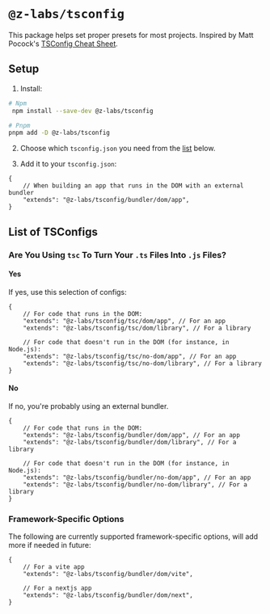 # `@z-labs/tsconfig`

This package helps set proper presets for most projects. Inspired by Matt Pocock's [TSConfig Cheat Sheet](https://www.totaltypescript.com/tsconfig-cheat-sheet).

## Setup

1. Install:

```bash
# Npm
 npm install --save-dev @z-labs/tsconfig

# Pnpm
pnpm add -D @z-labs/tsconfig
```

2. Choose which `tsconfig.json` you need from the [list](#list-of-tsconfigs) below.

3. Add it to your `tsconfig.json`:

```jsonc
{
	// When building an app that runs in the DOM with an external bundler
	"extends": "@z-labs/tsconfig/bundler/dom/app",
}
```

## List of TSConfigs

### Are You Using `tsc` To Turn Your `.ts` Files Into `.js` Files?

#### Yes

If yes, use this selection of configs:

```jsonc
{
	// For code that runs in the DOM:
	"extends": "@z-labs/tsconfig/tsc/dom/app", // For an app
	"extends": "@z-labs/tsconfig/tsc/dom/library", // For a library

	// For code that doesn't run in the DOM (for instance, in Node.js):
	"extends": "@z-labs/tsconfig/tsc/no-dom/app", // For an app
	"extends": "@z-labs/tsconfig/tsc/no-dom/library", // For a library
}
```

#### No

If no, you're probably using an external bundler.

```jsonc
{
	// For code that runs in the DOM:
	"extends": "@z-labs/tsconfig/bundler/dom/app", // For an app
	"extends": "@z-labs/tsconfig/bundler/dom/library", // For a library

	// For code that doesn't run in the DOM (for instance, in Node.js):
	"extends": "@z-labs/tsconfig/bundler/no-dom/app", // For an app
	"extends": "@z-labs/tsconfig/bundler/no-dom/library", // For a library
}
```

### Framework-Specific Options

The following are currently supported framework-specific options, will add more if needed in future:

```jsonc
{
	// For a vite app
	"extends": "@z-labs/tsconfig/bundler/dom/vite",

	// For a nextjs app
	"extends": "@z-labs/tsconfig/bundler/dom/next",
}
```
